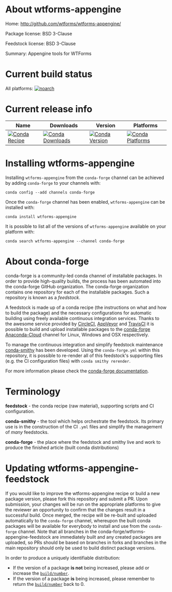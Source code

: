 About wtforms-appengine
=======================

Home: http://github.com/wtforms/wtforms-appengine/

Package license: BSD 3-Clause

Feedstock license: BSD 3-Clause

Summary: Appengine tools for WTForms



Current build status
====================

All platforms:
[![noarch](https://img.shields.io/circleci/project/github/conda-forge/wtforms-appengine-feedstock/master.svg?label=noarch)](https://circleci.com/gh/conda-forge/wtforms-appengine-feedstock)

Current release info
====================

| Name | Downloads | Version | Platforms |
| --- | --- | --- | --- |
| [![Conda Recipe](https://img.shields.io/badge/recipe-wtforms--appengine-green.svg)](https://anaconda.org/conda-forge/wtforms-appengine) | [![Conda Downloads](https://img.shields.io/conda/dn/conda-forge/wtforms-appengine.svg)](https://anaconda.org/conda-forge/wtforms-appengine) | [![Conda Version](https://img.shields.io/conda/vn/conda-forge/wtforms-appengine.svg)](https://anaconda.org/conda-forge/wtforms-appengine) | [![Conda Platforms](https://img.shields.io/conda/pn/conda-forge/wtforms-appengine.svg)](https://anaconda.org/conda-forge/wtforms-appengine) |

Installing wtforms-appengine
============================

Installing `wtforms-appengine` from the `conda-forge` channel can be achieved by adding `conda-forge` to your channels with:

```
conda config --add channels conda-forge
```

Once the `conda-forge` channel has been enabled, `wtforms-appengine` can be installed with:

```
conda install wtforms-appengine
```

It is possible to list all of the versions of `wtforms-appengine` available on your platform with:

```
conda search wtforms-appengine --channel conda-forge
```


About conda-forge
=================

conda-forge is a community-led conda channel of installable packages.
In order to provide high-quality builds, the process has been automated into the
conda-forge GitHub organization. The conda-forge organization contains one repository
for each of the installable packages. Such a repository is known as a *feedstock*.

A feedstock is made up of a conda recipe (the instructions on what and how to build
the package) and the necessary configurations for automatic building using freely
available continuous integration services. Thanks to the awesome service provided by
[CircleCI](https://circleci.com/), [AppVeyor](http://www.appveyor.com/)
and [TravisCI](https://travis-ci.org/) it is possible to build and upload installable
packages to the [conda-forge](https://anaconda.org/conda-forge)
[Anaconda-Cloud](http://docs.anaconda.org/) channel for Linux, Windows and OSX respectively.

To manage the continuous integration and simplify feedstock maintenance
[conda-smithy](http://github.com/conda-forge/conda-smithy) has been developed.
Using the ``conda-forge.yml`` within this repository, it is possible to re-render all of
this feedstock's supporting files (e.g. the CI configuration files) with ``conda smithy rerender``.

For more information please check the [conda-forge documentation](https://conda-forge.org/docs/).

Terminology
===========

**feedstock** - the conda recipe (raw material), supporting scripts and CI configuration.

**conda-smithy** - the tool which helps orchestrate the feedstock.
                   Its primary use is in the construction of the CI ``.yml`` files
                   and simplify the management of *many* feedstocks.

**conda-forge** - the place where the feedstock and smithy live and work to
                  produce the finished article (built conda distributions)


Updating wtforms-appengine-feedstock
====================================

If you would like to improve the wtforms-appengine recipe or build a new
package version, please fork this repository and submit a PR. Upon submission,
your changes will be run on the appropriate platforms to give the reviewer an
opportunity to confirm that the changes result in a successful build. Once
merged, the recipe will be re-built and uploaded automatically to the
`conda-forge` channel, whereupon the built conda packages will be available for
everybody to install and use from the `conda-forge` channel.
Note that all branches in the conda-forge/wtforms-appengine-feedstock are
immediately built and any created packages are uploaded, so PRs should be based
on branches in forks and branches in the main repository should only be used to
build distinct package versions.

In order to produce a uniquely identifiable distribution:
 * If the version of a package **is not** being increased, please add or increase
   the [``build/number``](http://conda.pydata.org/docs/building/meta-yaml.html#build-number-and-string).
 * If the version of a package **is** being increased, please remember to return
   the [``build/number``](http://conda.pydata.org/docs/building/meta-yaml.html#build-number-and-string)
   back to 0.